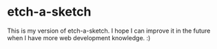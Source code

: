 # etch-a-sketch
This is my version of etch-a-sketch. I hope I can improve it in the future when I have more web development knowledge. :)
